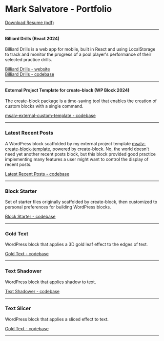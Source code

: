 # Mark Salvatore - Portfolio

[Download Resume (pdf)](Mark_Salvatore_WordPress.pdf)

---

#### Billiard Drills (React 2024)

Billiard Drills is a web app for mobile, built in React and using LocalStorage to track and monitor the progress of a pool player's performance of their selected practice drills.

[Billiard Drills - website](http://billiard-drills.web.app)  
[Billiard Drills - codebase](https://github.com/salvatoremark/billiard-drills)

---


#### External Project Template for create-block (WP Block 2024)

The create-block package is a time-saving tool that enables the creation of custom blocks with a single command.

[msalv-external-custom-template - codebase](https://github.com/salvatoremark/msalv-create-block-template)

---

### Latest Recent Posts

A WordPress block scaffolded by my external project template [msalv-create-block-template](https://github.com/salvatoremark/msalv-create-block-template), powered by create-block. No, the world doesn't need yet another recent posts block, but this block provided good practice implementing many features a user might want to control the display of recent posts.

[Latest Recent Posts - codebase](https://github.com/salvatoremark/latest-recent-posts)

---

### Block Starter

Set of starter files originally scaffolded by create-block, then customized to personal preferences for building WordPress blocks.

[Block Starter - codebase](https://github.com/salvatoremark/block-starter)

---

### Gold Text

WordPress block that applies a 3D gold leaf effect to the edges of text.

[Gold Text - codebase](https://github.com/salvatoremark/golden-text)

---

### Text Shadower

WordPress block that applies shadow to text.

[Text Shadower - codebase](https://github.com/salvatoremark/text-shadower)

---

### Text Slicer

WordPress block that applies a sliced effect to text.

[Gold Text - codebase](https://github.com/salvatoremark/text-slicer)

---
